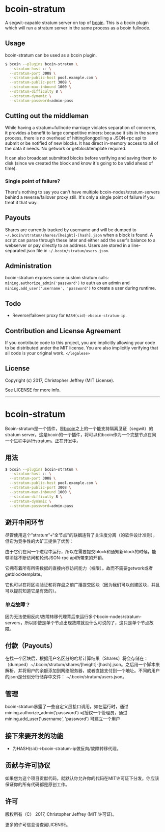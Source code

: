 # bcoin-stratum

A segwit-capable stratum server on top of [bcoin][bcoin]. This is a bcoin
plugin which will run a stratum server in the same process as a bcoin fullnode.

## Usage

bcoin-stratum can be used as a bcoin plugin.

``` bash
$ bcoin --plugins bcoin-stratum \
  --stratum-host :: \
  --stratum-port 3008 \
  --stratum-public-host pool.example.com \
  --stratum-public-port 3008 \
  --stratum-max-inbound 1000 \
  --stratum-difficulty 8 \
  --stratum-dynamic \
  --stratum-password=admin-pass
```

## Cutting out the middleman

While having a stratum+fullnode marriage violates separation of concerns, it
provides a benefit to large competitive miners: because it sits in the same
process, there is no overhead of hitting/longpolling a JSON-rpc api to submit
or be notified of new blocks. It has direct in-memory access to all of the data
it needs. No getwork or getblocktemplate required.

It can also broadcast submitted blocks before verifying and saving them to disk
(since we created the block and know it's going to be valid ahead of time).

### Single point of failure?

There's nothing to say you can't have multiple bcoin-nodes/stratum-servers
behind a reverse/failover proxy still. It's only a single point of failure if
you treat it that way.

## Payouts

Shares are currently tracked by username and will be dumped to
`~/.bcoin/stratum/shares/[height]-[hash].json` when a block is found. A script
can parse through these later and either add the user's balance to a webserver
or pay directly to an address. Users are stored in a line-separated json file
in `~/.bcoin/stratum/users.json`.

## Administration

bcoin-stratum exposes some custom stratum calls:
`mining.authorize_admin('password')` to auth as an admin and
`mining.add_user('username', 'password')` to create a user during runtime.

## Todo

- Reverse/failover proxy for `HASH(sid)->bcoin-stratum-ip`.

## Contribution and License Agreement

If you contribute code to this project, you are implicitly allowing your code
to be distributed under the MIT license. You are also implicitly verifying that
all code is your original work. `</legalese>`

## License

Copyright (c) 2017, Christopher Jeffrey (MIT License).

See LICENSE for more info.

---

# bcoin-stratum

Bcoin-stratum是一个插件，是[bcoin][bcoin]之上的一个能支持隔离见证（segwit）的stratum server。这是bcoin的一个插件，将可以和bcoin作为一个完整节点在同一个进程中运行stratum。正在开发中。

## 用法

``` bash
$ bcoin --plugins bcoin-stratum \
  --stratum-host :: \
  --stratum-port 3008 \
  --stratum-public-host pool.example.com \
  --stratum-public-port 3008 \
  --stratum-max-inbound 1000 \
  --stratum-difficulty 8 \
  --stratum-dynamic \
  --stratum-password=admin-pass
```

## 避开中间环节

尽管使用这个“stratum”+“全节点”的联姻违背了关注度分离（的软件设计准则），但它为竞争性的大矿工提供了优势：

由于它们在同一个进程中运行，所以在需要提交block和通知新block的时候，能够消除不断访问和轮询JSON-rpc api所带来的开销。

它拥有着所有所需数据的直接内存访问能力（权限）。故而不需要getwork或者getblocktemplate。

它也可以在将区块验证和将存盘之前广播提交区块（因为我们可以创建区块，并且可以提前知道它是有效的）。

### 单点故障？

因为无法使用反向/故障转移代理背后来运行多个bcoin-nodes/stratum-servers，所以即使是单个节点出现故障就没什么可说的了，这只是单个节点故障。

## 付款（Payouts）

在找一个区块后，根据用户名区分的哈希计算结果（Shares）将会存储在：（dumped）~/.bcoin/stratum/shares/[height]-[hash].json。之后用一个脚本来解析，并将用户的余额添加到网络服务器，或者直接支付到一个地址。不同的用户的json是分别分行储存中文件： ~/.bcoin/stratum/users.json。

## 管理

bcoin-stratum暴露了一些自定义层接口调用，如在运行时，通过mining.authorize_admin('password') 可授权一个管理员，通过mining.add_user('username', 'password') 可建立一个用户

## 接下来要开发的功能

- 为HASH(sid)->bcoin-stratum-ip做反向/故障转移代理。

## 贡献与许可协议

如果您为这个项目贡献代码，就默认你允许你的代码在MIT许可证下分发。你应该保证你的所有代码都是原创工作。</legalese>

## 许可

版权所有（C） 2017, Christopher Jeffrey (MIT 许可证)。

更多的许可信息请查阅LICENSE。

[bcoin]: https://github.com/bcoin-org/bcoin
